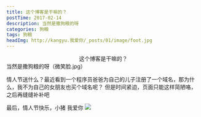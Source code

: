 ```yaml
---
title: 这个博客是干嘛的？
postTime: 2017-02-14
description: 当然是撒狗粮的呀
categories: 狗粮
tags: 狗粮
headImg: http://kangyu.我爱你/_posts/01/image/foot.jpg
---
```

<center>这个博客是干嘛的？</center>
<!--more-->
当然是撒狗粮的呀（微笑脸.jpg）

情人节送什么？最近看到一个程序员爸爸为自己的儿子注册了一个域名，那为什么，我不为自己的女朋友也买个域名呢？
但是时间紧迫，页面只能这样简陋咯，之后再缝缝补补吧

最后，情人节快乐，小猪
我爱你
<image class="myImg" src="http://kangyu.我爱你/_posts/01/image/foot.jpg">